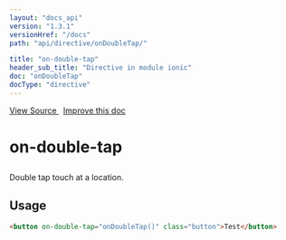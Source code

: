 ```yaml
---
layout: "docs_api"
version: "1.3.1"
versionHref: "/docs"
path: "api/directive/onDoubleTap/"

title: "on-double-tap"
header_sub_title: "Directive in module ionic"
doc: "onDoubleTap"
docType: "directive"
---
```


<div class="improve-docs">
<a href='http://github.com/driftyco/ionic/tree/master/js/angular/directive/gesture.js#L41'>
View Source
</a>
&nbsp;
<a href='http://github.com/driftyco/ionic/edit/master/js/angular/directive/gesture.js#L41'>
Improve this doc
</a>
</div>




<h1 class="api-title">

on-double-tap



</h1>





Double tap touch at a location.









<h2 id="usage">Usage</h2>

```html
<button on-double-tap="onDoubleTap()" class="button">Test</button>
```









